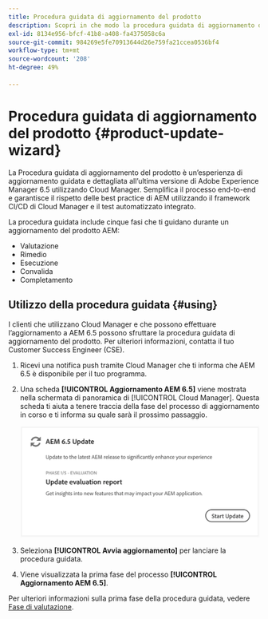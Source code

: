 ```yaml
---
title: Procedura guidata di aggiornamento del prodotto
description: Scopri in che modo la procedura guidata di aggiornamento del prodotto semplifica il processo di aggiornamento dell’AEM end-to-end in Cloud Manager.
exl-id: 8134e956-bfcf-41b8-a408-fa4375058c6a
source-git-commit: 984269e5fe70913644d26e759fa21ccea0536bf4
workflow-type: tm+mt
source-wordcount: '208'
ht-degree: 49%

---
```



# Procedura guidata di aggiornamento del prodotto {#product-update-wizard}

La Procedura guidata di aggiornamento del prodotto è un’esperienza di aggiornamento guidata e dettagliata all’ultima versione di Adobe Experience Manager 6.5 utilizzando Cloud Manager. Semplifica il processo end-to-end e garantisce il rispetto delle best practice di AEM utilizzando il framework CI/CD di Cloud Manager e il test automatizzato integrato.

La procedura guidata include cinque fasi che ti guidano durante un aggiornamento del prodotto AEM:

* Valutazione
* Rimedio
* Esecuzione
* Convalida
* Completamento

## Utilizzo della procedura guidata {#using}

I clienti che utilizzano Cloud Manager e che possono effettuare l’aggiornamento a AEM 6.5 possono sfruttare la procedura guidata di aggiornamento del prodotto. Per ulteriori informazioni, contatta il tuo Customer Success Engineer (CSE).

1. Ricevi una notifica push tramite Cloud Manager che ti informa che AEM 6.5 è disponibile per il tuo programma.

1. Una scheda **[!UICONTROL Aggiornamento AEM 6.5]** viene mostrata nella schermata di panoramica di [!UICONTROL Cloud Manager]. Questa scheda ti aiuta a tenere traccia della fase del processo di aggiornamento in corso e ti informa su quale sarà il prossimo passaggio.

   ![Scheda della procedura guidata di aggiornamento](/help/assets/Start-Update.png)

1. Seleziona **[!UICONTROL Avvia aggiornamento]** per lanciare la procedura guidata.

1. Viene visualizzata la prima fase del processo **[!UICONTROL Aggiornamento AEM 6.5]**.

Per ulteriori informazioni sulla prima fase della procedura guidata, vedere [Fase di valutazione](/help/product-update-wizard/evaluation.md).

